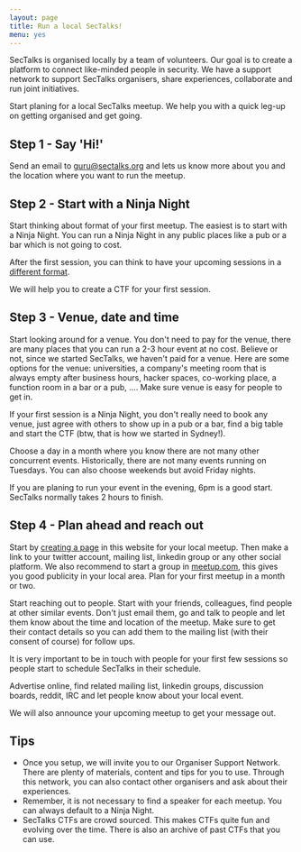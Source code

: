 ```yaml
---
layout: page
title: Run a local SecTalks!
menu: yes
---
```


SecTalks is organised locally by a team of volunteers. Our goal is to create a platform to connect like-minded people in security.
We have a support network to support SecTalks organisers, share experiences, collaborate and run joint initiatives.

Start planing for a local SecTalks meetup. We help you with a quick leg-up on getting 
organised and get going.

## Step 1 - Say 'Hi!'

Send an email to guru@sectalks.org and lets us know more about you and the location where you want to run the meetup.

## Step 2 - Start with a Ninja Night

Start thinking about format of your first meetup. The easiest is to start with a Ninja Night. You can run
a Ninja Night in any public places like a pub or a bar which is not going to cost.

After the first session, you can think to have your upcoming sessions in a [different format](../formats/).

We will help you to create a CTF for your first session.

## Step 3 - Venue, date and time

Start looking around for a venue. You don't need to pay for the venue, there are many places that you can run a
2-3 hour event at no cost. Believe or not, since we started SecTalks, we haven't paid for a venue. 
Here are some options for the venue: universities, a company's meeting room that is always empty after business hours, 
hacker spaces, co-working place, a function room in a bar or a pub, .... Make sure venue is easy for people to get in.

If your first session is a Ninja Night, you don't really need to book any venue, just agree with others to show
up in a pub or a bar, find a big table and start the CTF (btw, that is how we started in Sydney!).

Choose a day in a month where you know there are not many other concurrent events. Historically, there are not many
events running on Tuesdays. You can also choose weekends but avoid Friday nights.

If you are planing to run your event in the evening, 6pm is a good start. SecTalks normally takes 2 hours to finish.

## Step 4 - Plan ahead and reach out

Start by [creating a page](../yourpage) in this website for your local meetup. Then make a link to your twitter account, mailing list, linkedin group or any other social platform. We also recommend to start a group in [meetup.com](http://meetup.com), this gives you good publicity in your local area. Plan for your first meetup in a month or two.

Start reaching out to people. Start with your friends, colleagues, find people at other similar events.
Don't just email them, go and talk to people and let them know about the time and location of the meetup. Make sure to
get their contact details so you can add them to the mailing list (with their consent of course) for follow ups.

It is very important to be in touch with people for your first few sessions so people start to schedule SecTalks in their schedule.

Advertise online, find related mailing list, linkedin groups, discussion boards, reddit, IRC and let people know about your local event.

We will also announce your upcoming meetup to get your message out.

## Tips

* Once you setup, we will invite you to our Organiser Support Network. There are plenty of materials, content and tips for you to use. 
Through this network, you can also contact other organisers and ask about their experiences.
* Remember, it is not necessary to find a speaker for each meetup. You can always default to a Ninja Night.
* SecTalks CTFs are crowd sourced. This makes CTFs quite fun and evolving over the time. There is also an archive of past CTFs that you can use.

